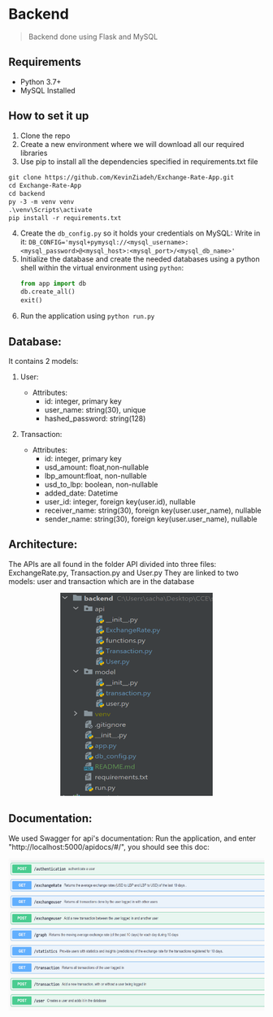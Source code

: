 # Backend
> Backend done using Flask and MySQL

## Requirements
- Python 3.7+
- MySQL Installed


## How to set it up
1. Clone the repo
2. Create a new environment where we will download all our required libraries
3. Use pip to install all the dependencies specified in requirements.txt file
```
git clone https://github.com/KevinZiadeh/Exchange-Rate-App.git
cd Exchange-Rate-App
cd backend
py -3 -m venv venv
.\venv\Scripts\activate
pip install -r requirements.txt
```
4. Create the `db_config.py` so it holds your credentials on MySQL:
    Write in it: `DB_CONFIG='mysql+pymysql://<mysql_username>:<mysql_password>@<mysql_host>:<mysql_port>/<mysql_db_name>'`
5. Initialize the database and create the needed databases using a python shell within the virtual environment using `python`:
    ```python
    from app import db
    db.create_all()
    exit()
    ```
6. Run the application using `python run.py`

## Database:
It contains 2 models:
1. User:
   * Attributes:
     * id: integer, primary key 
     * user_name: string(30), unique 
     * hashed_password: string(128)
     
2. Transaction:
      * Attributes:
        * id: integer, primary key 
        * usd_amount: float,non-nullable 
        * lbp_amount:float, non-nullable 
        * usd_to_lbp: boolean, non-nullable 
        * added_date: Datetime 
        * user_id: integer, foreign key(user.id), nullable 
        * receiver_name: string(30), foreign key(user.user_name), nullable
        * sender_name:  string(30), foreign key(user.user_name), nullable

## Architecture:
The APIs are all found in the folder API divided into three files: ExchangeRate.py, Transaction.py and User.py
They are linked to two models: user and transaction which are in the database

<p align="center">
  <img src="Architecture_backend.PNG"  width="300" height="400" alt="background architecture"/>
</p>

## Documentation:
We used Swagger for api's documentation:
Run the application, and enter "http://localhost:5000/apidocs/#/", you should see this doc:

<p align="center">
  <img src="doc.PNG"  width="800" height="300" alt="background architecture"/>
</p>
